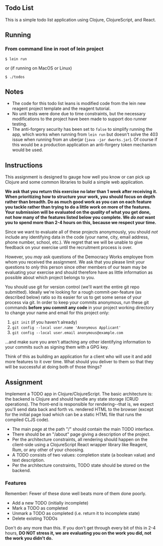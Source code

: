 ## Todo List

This is a simple todo list application using Clojure, ClojureScript, and React.

## Running

### From command line in root of lein project
`$ lein run`

or (if running on MacOS or Linux)

`$ ./todos`

## Notes
* The code for this todo list leans is modified code from the lein new reagent project template
  and the reagent tutorial.
* No unit tests were done due to time constraints, but the necessary modifications to the project
  have been made to support doo runner testing. 
* The anti-forgery security has been set to `false` to simplify running the app, which
  works when running from `lein run` but doesn't solve the 403 issue when running from
  an uberjar (`java -jar dworks.jar`).  Of course if this would be a production application
  an anti-forgery token mechanism would be used.

## Instructions

This assignment is designed to gauge how well you know or can pick up Clojure and some common libraries to build a simple web application.

**We ask that you return this exercise no later than 1 week after receiving it. When prioritizing how to structure your work, you should focus on depth rather than breadth. Do as much good work as you can on each feature you tackle rather than trying to do a little work on more of the features. Your submission will be evaluated on the _quality_ of what you get done, not how many of the features listed below you complete. We _do not_ want you to spend more than 2-4 hours on this, because we respect your time.**

Since we want to evaluate all of these projects anonymously, you should *not* include any identifying data in the code (your name, city, email address, phone number, school, etc.). We regret that we will be unable to give feedback on your exercise until the recruitment process is over.

However, you *may* ask questions of the Democracy Works employee from whom you received the assignment. We ask that you please limit your questions to *only* this person since other members of our team may be evaluating your exercise and should therefore have as little information as possible about which project belongs to you.

You should use git for version control (we'll want the entire git repo submitted). Ideally we're looking for a rough commit-per-feature (as described below) ratio so its easier for us to get some sense of your process via git. In order to keep your commits anonymous, run these git commands **before you commit any code** in your project working directory to change your name and email for this project only:

1. `git init` (if you haven't already)
1. `git config --local user.name 'Anonymous Applicant'`
1. `git config --local user.email anonymous@example.com`

...and make sure you aren't attaching any other identifying information to your commits such as signing them with a GPG key.

Think of this as building an application for a client who will use it and add more features to it over time. What should you deliver to them so that they will be successful at doing both of those things?

## Assignment

Implement a TODO app in Clojure/ClojureScript. The basic architecture is: the backend is Clojure and should handle any state storage (CRUD operations). The front-end is responsible for rendering--that is, we expect you'll send data back and forth vs. rendered HTML to the browser (except for the initial page load which can be a static HTML file that runs the compiled CLJS code).

- The main page at the path "/" should contain the main TODO interface.
- There should be an "/about" page giving a description of the project.
- Per the architecture constraints, all rendering should happen on the client-side using a ClojureScript React wrapper library like Reagent, Rum, or any other of your choosing.
- A TODO consists of two values: completion state (a boolean value) and text description.
- Per the architecture constraints, TODO state should be stored on the backend.

### Features

Remember: Fewer of these done well beats more of them done poorly.

- Add a new TODO (initially incomplete)
- Mark a TODO as completed
- Unmark a TODO as completed (i.e. return it to incomplete state)
- Delete existing TODOs

Don't do any more than this. If you don't get through every bit of this in 2-4 hours, **DO NOT stress it, we are evaluating you on the work you did, not the work you didn't do.**